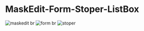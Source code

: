 # MaskEdit-Form-Stoper-ListBox

![maskedit](https://user-images.githubusercontent.com/37801354/38427351-4b4b8962-39b9-11e8-9547-986ae6cb0404.JPG)
br
![form](https://user-images.githubusercontent.com/37801354/38427386-659343fa-39b9-11e8-94f8-4efb075da612.JPG)
br
![stoper](https://user-images.githubusercontent.com/37801354/38427388-67af5160-39b9-11e8-9eaf-88e7688e6cd7.JPG)
